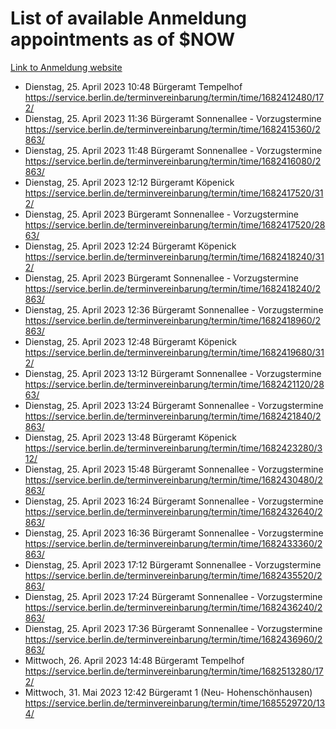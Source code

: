 # List of available Anmeldung appointments as of $NOW
[Link to Anmeldung website](https://service.berlin.de/terminvereinbarung/termin/tag.php?termin=1&anliegen[]=120686&dienstleisterlist=122210,122217,327316,122219,327312,122227,327314,122231,327346,122243,327348,122254,122252,329742,122260,329745,122262,329748,122271,327278,122273,327274,122277,327276,330436,122280,327294,122282,327290,122284,327292,122291,327270,122285,327266,122286,327264,122296,327268,150230,329760,122297,327286,122294,327284,122312,329763,122314,329775,122304,327330,122311,327334,122309,327332,317869,122281,327352,122279,329772,122283,122276,327324,122274,327326,122267,329766,122246,327318,122251,327320,122257,327322,122208,327298,122226,327300&herkunft=http%3A%2F%2Fservice.berlin.de%2Fdienstleistung%2F120686%2F)
- Dienstag, 25. April 2023 10:48 Bürgeramt Tempelhof https://service.berlin.de/terminvereinbarung/termin/time/1682412480/172/
- Dienstag, 25. April 2023 11:36 Bürgeramt Sonnenallee - Vorzugstermine https://service.berlin.de/terminvereinbarung/termin/time/1682415360/2863/
- Dienstag, 25. April 2023 11:48 Bürgeramt Sonnenallee - Vorzugstermine https://service.berlin.de/terminvereinbarung/termin/time/1682416080/2863/
- Dienstag, 25. April 2023 12:12 Bürgeramt Köpenick https://service.berlin.de/terminvereinbarung/termin/time/1682417520/312/
- Dienstag, 25. April 2023  Bürgeramt Sonnenallee - Vorzugstermine https://service.berlin.de/terminvereinbarung/termin/time/1682417520/2863/
- Dienstag, 25. April 2023 12:24 Bürgeramt Köpenick https://service.berlin.de/terminvereinbarung/termin/time/1682418240/312/
- Dienstag, 25. April 2023  Bürgeramt Sonnenallee - Vorzugstermine https://service.berlin.de/terminvereinbarung/termin/time/1682418240/2863/
- Dienstag, 25. April 2023 12:36 Bürgeramt Sonnenallee - Vorzugstermine https://service.berlin.de/terminvereinbarung/termin/time/1682418960/2863/
- Dienstag, 25. April 2023 12:48 Bürgeramt Köpenick https://service.berlin.de/terminvereinbarung/termin/time/1682419680/312/
- Dienstag, 25. April 2023 13:12 Bürgeramt Sonnenallee - Vorzugstermine https://service.berlin.de/terminvereinbarung/termin/time/1682421120/2863/
- Dienstag, 25. April 2023 13:24 Bürgeramt Sonnenallee - Vorzugstermine https://service.berlin.de/terminvereinbarung/termin/time/1682421840/2863/
- Dienstag, 25. April 2023 13:48 Bürgeramt Köpenick https://service.berlin.de/terminvereinbarung/termin/time/1682423280/312/
- Dienstag, 25. April 2023 15:48 Bürgeramt Sonnenallee - Vorzugstermine https://service.berlin.de/terminvereinbarung/termin/time/1682430480/2863/
- Dienstag, 25. April 2023 16:24 Bürgeramt Sonnenallee - Vorzugstermine https://service.berlin.de/terminvereinbarung/termin/time/1682432640/2863/
- Dienstag, 25. April 2023 16:36 Bürgeramt Sonnenallee - Vorzugstermine https://service.berlin.de/terminvereinbarung/termin/time/1682433360/2863/
- Dienstag, 25. April 2023 17:12 Bürgeramt Sonnenallee - Vorzugstermine https://service.berlin.de/terminvereinbarung/termin/time/1682435520/2863/
- Dienstag, 25. April 2023 17:24 Bürgeramt Sonnenallee - Vorzugstermine https://service.berlin.de/terminvereinbarung/termin/time/1682436240/2863/
- Dienstag, 25. April 2023 17:36 Bürgeramt Sonnenallee - Vorzugstermine https://service.berlin.de/terminvereinbarung/termin/time/1682436960/2863/
- Mittwoch, 26. April 2023 14:48 Bürgeramt Tempelhof https://service.berlin.de/terminvereinbarung/termin/time/1682513280/172/
- Mittwoch, 31. Mai 2023 12:42 Bürgeramt 1 (Neu- Hohenschönhausen) https://service.berlin.de/terminvereinbarung/termin/time/1685529720/134/

